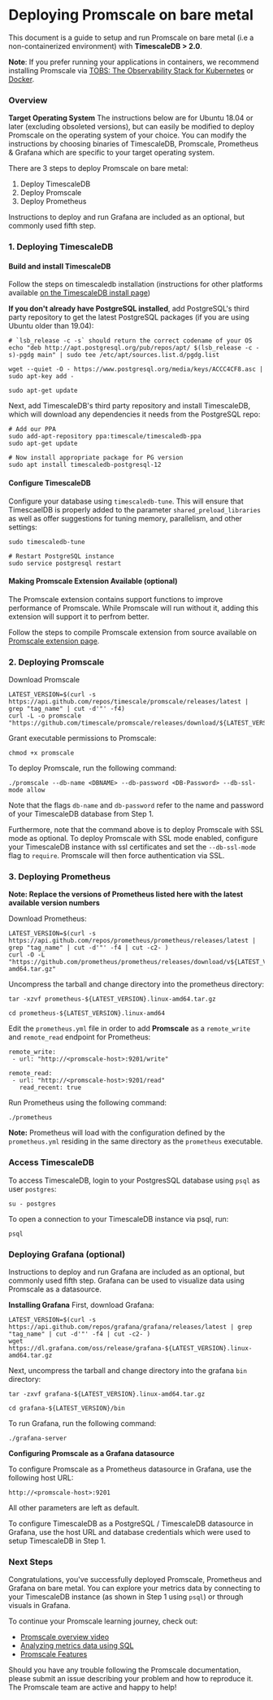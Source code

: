 # Deploying Promscale on bare metal

This document is a guide to setup and run Promscale on bare metal (i.e a non-containerized environment) with **TimescaleDB > 2.0**.

**Note**: If you prefer running your applications in containers, we recommend installing Promscale via [TOBS: The Observability Stack for Kubernetes](https://github.com/timescale/tobs) or [Docker](https://github.com/timescale/promscale/blob/master/docs/docker.md).

### Overview

**Target Operating System**
The instructions below are for Ubuntu 18.04 or later (excluding obsoleted versions), but can easily be modified to deploy Promscale on the operating system of your choice. You can modify the instructions by choosing binaries of TimescaleDB, Promscale, Prometheus & Grafana which are specific to your target operating system.

There are 3 steps to deploy Promscale on bare metal:
<ol>
<li> Deploy TimescaleDB </li>
<li> Deploy Promscale </li>
<li> Deploy Prometheus </li>
</ol>

Instructions to deploy and run Grafana are included as an optional, but commonly used fifth step.

### 1. Deploying TimescaleDB

#### Build and install TimescaleDB
Follow the steps on timescaledb installation (instructions for other platforms available [on the TimescaleDB install page](https://docs.timescale.com/latest/getting-started/installation))

**If you don't already have PostgreSQL installed**, add PostgreSQL's third party repository to get the latest PostgreSQL packages (if you are using Ubuntu older than 19.04):
```
# `lsb_release -c -s` should return the correct codename of your OS
echo "deb http://apt.postgresql.org/pub/repos/apt/ $(lsb_release -c -s)-pgdg main" | sudo tee /etc/apt/sources.list.d/pgdg.list

wget --quiet -O - https://www.postgresql.org/media/keys/ACCC4CF8.asc | sudo apt-key add -

sudo apt-get update
```

Next, add TimescaleDB's third party repository and install TimescaleDB, which will download any dependencies it needs from the PostgreSQL repo:
```
# Add our PPA
sudo add-apt-repository ppa:timescale/timescaledb-ppa
sudo apt-get update

# Now install appropriate package for PG version
sudo apt install timescaledb-postgresql-12
```
#### Configure TimescaleDB
Configure your database using `timescaledb-tune`. This will ensure that TimescaelDB is properly added to the parameter `shared_preload_libraries` as well as offer suggestions for tuning memory, parallelism, and other settings:
```
sudo timescaledb-tune

# Restart PostgreSQL instance
sudo service postgresql restart
```

#### Making Promscale Extension Available (optional)

The Promscale extension contains support functions to improve performance of Promscale. While Promscale will run without it, adding this extension will support it to perfrom better. 

Follow the steps to compile Promscale extension from source available on [Promscale extension page](https://github.com/timescale/promscale_extension).

### 2. Deploying Promscale

Download Promscale

```
LATEST_VERSION=$(curl -s https://api.github.com/repos/timescale/promscale/releases/latest | grep "tag_name" | cut -d'"' -f4)
curl -L -o promscale "https://github.com/timescale/promscale/releases/download/${LATEST_VERSION}/promscale_${LATEST_VERSION}_Linux_x86_64"
```

Grant executable permissions to Promscale:

```
chmod +x promscale
```

To deploy Promscale, run the following command:
```
./promscale --db-name <DBNAME> --db-password <DB-Password> --db-ssl-mode allow
```
Note that the flags `db-name` and `db-password` refer to the name and password of your TimescaleDB database from Step 1.

Furthermore, note that the command above is to deploy Promscale with SSL mode as optional. To deploy Promscale with SSL mode enabled, configure your TimescaleDB instance with ssl certificates and set the `--db-ssl-mode` flag to `require`.  Promscale will then force authentication via SSL.

### 3. Deploying Prometheus

**Note: Replace the versions of Prometheus listed here with the latest available version numbers**

Download Prometheus:

```
LATEST_VERSION=$(curl -s https://api.github.com/repos/prometheus/prometheus/releases/latest | grep "tag_name" | cut -d'"' -f4 | cut -c2- )
curl -O -L "https://github.com/prometheus/prometheus/releases/download/v${LATEST_VERSION}/prometheus-${LATEST_VERSION}.linux-amd64.tar.gz"
```

Uncompress the tarball and change directory into the prometheus directory:

```
tar -xzvf prometheus-${LATEST_VERSION}.linux-amd64.tar.gz
```

```
cd prometheus-${LATEST_VERSION}.linux-amd64
```


Edit the `prometheus.yml` file in order to add **Promscale** as a `remote_write` and `remote_read` endpoint for Prometheus: 
 
```
remote_write:
 - url: "http://<promscale-host>:9201/write"
 
remote_read:
 - url: "http://<promscale-host>:9201/read"
   read_recent: true
```

Run Prometheus using the following command: 
```
./prometheus
```

**Note:** Prometheus will load with the configuration defined by the `prometheus.yml` residing in the same directory as the `prometheus` executable.

### Access TimescaleDB

To access TimescaleDB, login to your PostgresSQL database using `psql` as user `postgres`:
```
su - postgres
```

To open a connection to your TimescaleDB instance via psql, run:
```
psql
```

### Deploying Grafana (optional)

Instructions to deploy and run Grafana are included as an optional, but commonly used fifth step. Grafana can be used to visualize data using Promscale as a datasource.

**Installing Grafana**
First, download Grafana:

```
LATEST_VERSION=$(curl -s https://api.github.com/repos/grafana/grafana/releases/latest | grep "tag_name" | cut -d'"' -f4 | cut -c2- )
wget https://dl.grafana.com/oss/release/grafana-${LATEST_VERSION}.linux-amd64.tar.gz
```

Next, uncompress the tarball and change directory into the grafana `bin` directory:

```
tar -zxvf grafana-${LATEST_VERSION}.linux-amd64.tar.gz
```

```
cd grafana-${LATEST_VERSION}/bin
```

To run Grafana, run the following command:

```
./grafana-server
```

**Configuring Promscale as a Grafana datasource**

To configure Promscale as a Prometheus datasource in Grafana, use the following host URL: 
```
http://<promscale-host>:9201
``` 

All other parameters are left as default.

To configure TimescaleDB as a PostgreSQL / TimescaleDB datasource in Grafana, use the host URL and database credentials which were used to setup TimescaleDB in Step 1.


### Next Steps
Congratulations, you've successfully deployed Promscale, Prometheus and Grafana on bare metal. You can explore your metrics data by connecting to your TimescaleDB instance (as shown in Step 1 using `psql`) or through visuals in Grafana.

To continue your Promscale learning journey, check out:

* [Promscale overview video](https://youtu.be/FWZju1De5lc)
* [Analyzing metrics data using SQL](https://github.com/timescale/promscale/blob/master/docs/sql_schema.md)
* [Promscale Features](https://github.com/timescale/promscale#-features)

Should you have any trouble following the Promscale documentation, please submit an issue describing your problem and how to reproduce it. The Promscale team are active and happy to help!